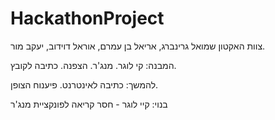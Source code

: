 # HackathonProject
צוות האקטון
שמואל גרינברג, אריאל בן עמרם, אוראל דוידוב, יעקב מור.

המבנה:
קי לוגר.
מנג'ר.
הצפנה.
כתיבה לקובץ.

להמשך:
כתיבה לאינטרנט.
פיענוח הצופן.

בנוי:
קיי לוגר - חסר קריאה לפונקציית מנג'ר
